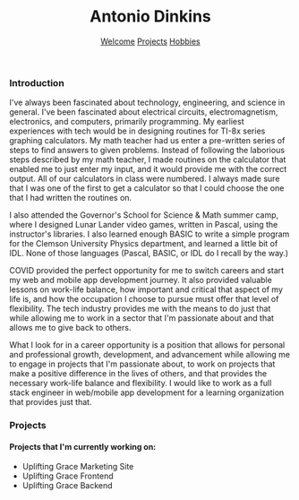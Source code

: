 <!--
**adinkins2019/adinkins2019** is a ✨ _special_ ✨ repository because its `README.md` (this file) appears on your GitHub profile.

Here are some ideas to get you started:

- 🔭 I’m currently working on ...
- 🌱 I’m currently learning ...
- 👯 I’m looking to collaborate on ...
- 🤔 I’m looking for help with ...
- 💬 Ask me about ...
- 📫 How to reach me: ...
- 😄 Pronouns: ...
- ⚡ Fun fact: ...
-->

<header>
  <h1>Antonio Dinkins</h1>
  <nav>
    <a href="#welcome">Welcome</a>
    <a href="#projects">Projects</a>
    <a href="#hobbies">Hobbies</a>
  </nav>
  </header>
   
  <main>
    <section id="welcome">
      <h3>Introduction</h3>
      <p>
      I've always been fascinated about technology, engineering, and science in general.  I've been fascinated about electrical circuits, electromagnetism, electronics, and computers, primarily programming.  My earliest experiences with tech would be in designing routines for TI-8x series graphing calculators.  My math teacher had us enter a pre-written series of steps to find answers to given problems. Instead of following the laborious steps described by my math teacher, I made routines on the calculator that enabled me to just enter my input, and it would provide me with the correct output.  All of our calculators in class were numbered. I always made sure that I was one of the first to get a calculator so that I could choose the one that I had written the routines on.  </p>

<p>I also attended the Governor's School for Science & Math summer camp, where I designed Lunar Lander video games, written in Pascal, using the instructor's libraries.  I also learned enough BASIC to write a simple program for the Clemson University Physics department, and learned a little bit of IDL. None of those languages (Pascal, BASIC, or IDL do I recall by the way.)</p>

<p>COVID provided the perfect opportunity for me to switch careers and start my web and mobile app development journey.  It also provided valuable lessons on work-life balance, how important and critical that aspect of my life is, and how the occupation I choose to pursue must offer that level of flexibility.
The tech industry provides me with the means to do just that while allowing me to work in a sector that I'm passionate about and that allows me to give back to others.</p>

<p>What I look for in a career opportunity is a position that allows for personal and professional growth, development, and advancement while allowing me to engage in projects that I'm passionate about, to work on projects that make a positive difference in the lives of others, and that provides the necessary work-life balance and flexibility. I would like to work as a full stack engineer in web/mobile app development for a learning organization that provides just that.</p>

  
  </section>
    <section id="projects">
      <h3>Projects</h3>
      <p></p>
      <h4>Projects that I'm currently working on:</h4>
      <ul>
        <li>Uplifting Grace Marketing Site</li>
        <li>Uplifting Grace Frontend</li>
        <li>Uplifting Grace Backend</li>
      </ul>
    </section>
    <section id="hobbies">
      <p></p>
  </section>
  </main>
  
  <footer>
  <p></p>
  </footer>
  
